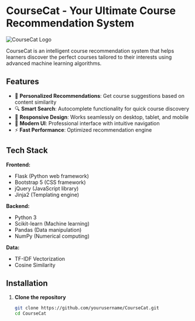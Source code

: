 # CourseCat - Your Ultimate Course Recommendation System

![CourseCat Logo](https://via.placeholder.com/150x50.png?text=CourseCat) <!-- Replace with your actual logo -->

CourseCat is an intelligent course recommendation system that helps learners discover the perfect courses tailored to their interests using advanced machine learning algorithms.

## Features

- 🎯 **Personalized Recommendations**: Get course suggestions based on content similarity
- 🔍 **Smart Search**: Autocomplete functionality for quick course discovery
- 📱 **Responsive Design**: Works seamlessly on desktop, tablet, and mobile
- 🎨 **Modern UI**: Professional interface with intuitive navigation
- ⚡ **Fast Performance**: Optimized recommendation engine

## Tech Stack

**Frontend:**
- Flask (Python web framework)
- Bootstrap 5 (CSS framework)
- jQuery (JavaScript library)
- Jinja2 (Templating engine)

**Backend:**
- Python 3
- Scikit-learn (Machine learning)
- Pandas (Data manipulation)
- NumPy (Numerical computing)

**Data:**
- TF-IDF Vectorization
- Cosine Similarity

## Installation

1. **Clone the repository**
   ```bash
   git clone https://github.com/yourusername/CourseCat.git
   cd CourseCat
